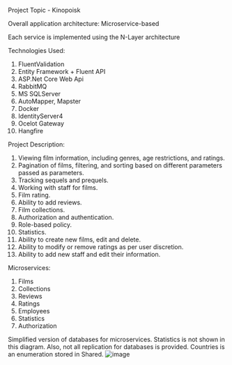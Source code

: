 Project Topic - Kinopoisk

Overall application architecture: Microservice-based

Each service is implemented using the N-Layer architecture

Technologies Used:
1. FluentValidation
2. Entity Framework + Fluent API
3. ASP.Net Core Web Api
4. RabbitMQ
5. MS SQLServer
6. AutoMapper, Mapster
7. Docker
8. IdentityServer4
9. Ocelot Gateway
10. Hangfire

Project Description:

1. Viewing film information, including genres, age restrictions, and ratings.
2. Pagination of films, filtering, and sorting based on different parameters passed as parameters.
3. Tracking sequels and prequels.
4. Working with staff for films.
5. Film rating.
6. Ability to add reviews.
7. Film collections.
8. Authorization and authentication.
9. Role-based policy.
10. Statistics.
11. Ability to create new films, edit and delete.
12. Ability to modify or remove ratings as per user discretion.
13. Ability to add new staff and edit their information.

Microservices:

1. Films
2. Collections
3. Reviews
4. Ratings
5. Employees
6. Statistics
7. Authorization

Simplified version of databases for microservices. 
Statistics is not shown in this diagram. 
Also, not all replication for databases is provided.
Countries is an enumeration stored in Shared.
![image](https://github.com/mebry/Movie-search-Modsen/assets/91991278/d74ade6b-16e6-4769-91a1-42f98528d97a)


